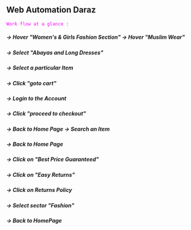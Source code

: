 ## Web Automation Daraz
<code style="color : fuchsia">Work flow at a glance : </code>

##### -> Hover "Women's & Girls Fashion Section" -> Hover "Muslim Wear" 
##### -> Select "Abayas and Long Dresses" 
##### -> Select a particular Item 
##### -> Click "goto cart" 
##### -> Login to the Account 
##### -> Click "proceed to checkout" 
##### -> Back to Home Page -> Search an Item
##### -> Back to Home Page 
##### -> Click on "Best Price Guaranteed"
##### -> Click on "Easy Returns" 
##### -> Click on Returns Policy
##### -> Select sector "Fashion"
##### -> Back to HomePage
